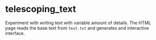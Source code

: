 telescoping_text
================

Experiment with writing text with variable amount of details.
The HTML page reads the base text from `text.txt` and generates and interactive
interface.
